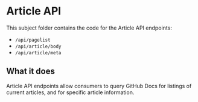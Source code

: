 # Article API

This subject folder contains the code for the Article API endpoints:
- `/api/pagelist`
- `/api/article/body`
- `/api/article/meta`

## What it does

Article API endpoints allow consumers to query GitHub Docs for listings of current articles, and for specific article information.
